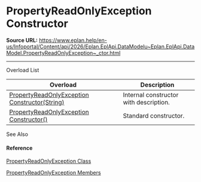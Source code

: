 # PropertyReadOnlyException Constructor

**Source URL:** https://www.eplan.help/en-us/Infoportal/Content/api/2026/Eplan.EplApi.DataModelu~Eplan.EplApi.DataModel.PropertyReadOnlyException~_ctor.html

---

Overload List

| Overload | Description |
| --- | --- |
| [PropertyReadOnlyException Constructor(String)](Eplan.EplApi.DataModelu~Eplan.EplApi.DataModel.PropertyReadOnlyException~_ctor(String).html) | Internal constructor with description. |
| [PropertyReadOnlyException Constructor()](Eplan.EplApi.DataModelu~Eplan.EplApi.DataModel.PropertyReadOnlyException~_ctor().html) | Standard constructor. |



See Also

#### Reference

[PropertyReadOnlyException Class](Eplan.EplApi.DataModelu~Eplan.EplApi.DataModel.PropertyReadOnlyException.html)
  
[PropertyReadOnlyException Members](Eplan.EplApi.DataModelu~Eplan.EplApi.DataModel.PropertyReadOnlyException_members.html)